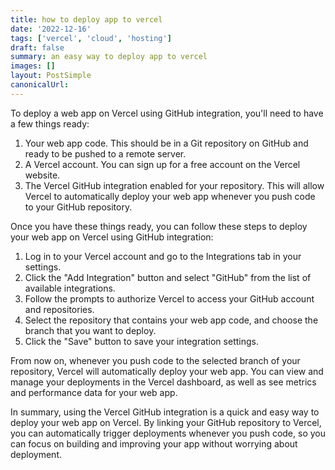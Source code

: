 ```yaml
---
title: how to deploy app to vercel
date: '2022-12-16'
tags: ['vercel', 'cloud', 'hosting']
draft: false
summary: an easy way to deploy app to vercel
images: []
layout: PostSimple
canonicalUrl:
---
```


To deploy a web app on Vercel using GitHub integration, you'll need to have a few things ready:

1.  Your web app code. This should be in a Git repository on GitHub and ready to be pushed to a remote server.
2.  A Vercel account. You can sign up for a free account on the Vercel website.
3.  The Vercel GitHub integration enabled for your repository. This will allow Vercel to automatically deploy your web app whenever you push code to your GitHub repository.

Once you have these things ready, you can follow these steps to deploy your web app on Vercel using GitHub integration:

1.  Log in to your Vercel account and go to the Integrations tab in your settings.
2.  Click the "Add Integration" button and select "GitHub" from the list of available integrations.
3.  Follow the prompts to authorize Vercel to access your GitHub account and repositories.
4.  Select the repository that contains your web app code, and choose the branch that you want to deploy.
5.  Click the "Save" button to save your integration settings.

From now on, whenever you push code to the selected branch of your repository, Vercel will automatically deploy your web app. You can view and manage your deployments in the Vercel dashboard, as well as see metrics and performance data for your web app.

In summary, using the Vercel GitHub integration is a quick and easy way to deploy your web app on Vercel. By linking your GitHub repository to Vercel, you can automatically trigger deployments whenever you push code, so you can focus on building and improving your app without worrying about deployment.

